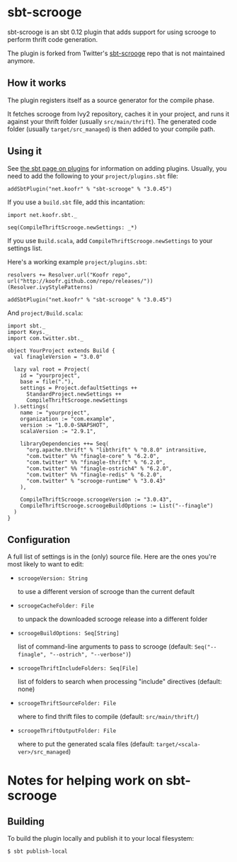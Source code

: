 # sbt-scrooge

sbt-scrooge is an sbt 0.12 plugin that adds support for using scrooge to
perform thrift code generation.

The plugin is forked from Twitter's [sbt-scrooge](https://github.com/twitter/sbt-scrooge) repo that is not maintained anymore.

## How it works

The plugin registers itself as a source generator for the compile phase.

It fetches scrooge from Ivy2 repository, caches it in your
project, and runs it against your thrift folder (usually `src/main/thrift`).
The generated code folder (usually `target/src_managed`) is then added to your
compile path.

## Using it

See [the sbt page on plugins](https://github.com/harrah/xsbt/wiki/Plugins) for
information on adding plugins. Usually, you need to add the following to your
`project/plugins.sbt` file:

    addSbtPlugin("net.koofr" % "sbt-scrooge" % "3.0.45")

If you use a `build.sbt` file, add this incantation:

    import net.koofr.sbt._

    seq(CompileThriftScrooge.newSettings: _*)

If you use `Build.scala`, add `CompileThriftScrooge.newSettings` to your
settings list.

Here's a working example `project/plugins.sbt`:

    resolvers += Resolver.url("Koofr repo", url("http://koofr.github.com/repo/releases/"))(Resolver.ivyStylePatterns)
    
    addSbtPlugin("net.koofr" % "sbt-scrooge" % "3.0.45")

And `project/Build.scala`:

    import sbt._
    import Keys._
    import com.twitter.sbt._
    
    object YourProject extends Build {
      val finagleVersion = "3.0.0"
    
      lazy val root = Project(
        id = "yourproject",
        base = file("."),
        settings = Project.defaultSettings ++
          StandardProject.newSettings ++
          CompileThriftScrooge.newSettings
      ).settings(
        name := "yourproject",
        organization := "com.example",
        version := "1.0.0-SNAPSHOT",
        scalaVersion := "2.9.1",
        
        libraryDependencies ++= Seq(
          "org.apache.thrift" % "libthrift" % "0.8.0" intransitive,
          "com.twitter" %% "finagle-core" % "6.2.0",
          "com.twitter" %% "finagle-thrift" % "6.2.0",
          "com.twitter" %% "finagle-ostrich4" % "6.2.0",
          "com.twitter" %% "finagle-redis" % "6.2.0",
          "com.twitter" % "scrooge-runtime" % "3.0.43"
        ),
        
        CompileThriftScrooge.scroogeVersion := "3.0.43",
        CompileThriftScrooge.scroogeBuildOptions := List("--finagle")
      )
    }
  

## Configuration

A full list of settings is in the (only) source file. Here are the ones you're
most likely to want to edit:

- `scroogeVersion: String`

  to use a different version of scrooge than the current default

- `scroogeCacheFolder: File`

  to unpack the downloaded scrooge release into a different folder

- `scroogeBuildOptions: Seq[String]`

  list of command-line arguments to pass to scrooge (default:
  `Seq("--finagle", "--ostrich", "--verbose")`)

- `scroogeThriftIncludeFolders: Seq[File]`

  list of folders to search when processing "include" directives (default: none)

- `scroogeThriftSourceFolder: File`

  where to find thrift files to compile (default: `src/main/thrift/`)

- `scroogeThriftOutputFolder: File`

  where to put the generated scala files (default: `target/<scala-ver>/src_managed`)


# Notes for helping work on sbt-scrooge

## Building

To build the plugin locally and publish it to your local filesystem:

    $ sbt publish-local
